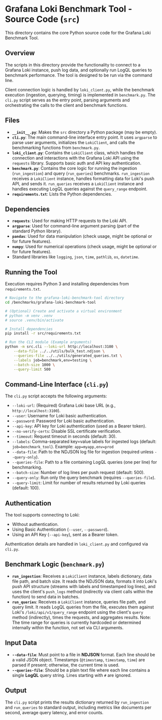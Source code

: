 # Grafana Loki Benchmark Tool - Source Code (`src`)

This directory contains the core Python source code for the Grafana Loki Benchmark Tool.

## Overview

The scripts in this directory provide the functionality to connect to a Grafana Loki instance, push log data, and optionally run LogQL queries to benchmark performance. The tool is designed to be run via the command line.

Client connection logic is handled by `loki_client.py`, while the benchmark execution (ingestion, querying, timing) is implemented in `benchmark.py`. The `cli.py` script serves as the entry point, parsing arguments and orchestrating the calls to the client and benchmark functions.

## Files

-   **`__init__.py`**: Makes the `src` directory a Python package (may be empty).
-   **`cli.py`**: The main command-line interface entry point. It uses `argparse` to parse user arguments, initializes the `LokiClient`, and calls the benchmarking functions from `benchmark.py`.
-   **`loki_client.py`**: Contains the `LokiClient` class, which handles the connection and interactions with the Grafana Loki API using the `requests` library. Supports basic auth and API key authentication.
-   **`benchmark.py`**: Contains the core logic for running the ingestion (`run_ingestion`) and query (`run_queries`) benchmarks. `run_ingestion` receives a `LokiClient` instance, handles formatting data for Loki's push API, and sends it. `run_queries` receives a `LokiClient` instance and handles executing LogQL queries against the `query_range` endpoint.
-   **`requirements.txt`**: Lists the Python dependencies.

## Dependencies

-   **`requests`**: Used for making HTTP requests to the Loki API.
-   **`argparse`**: Used for command-line argument parsing (part of the standard Python library).
-   **`pandas`**: Used for data manipulation (check usage, might be optional or for future features).
-   **`numpy`**: Used for numerical operations (check usage, might be optional or for future features).
-   Standard libraries like `logging`, `json`, `time`, `pathlib`, `os`, `datetime`.

## Running the Tool

Execution requires Python 3 and installing dependencies from `requirements.txt`.

```bash
# Navigate to the grafana-loki-benchmark-tool directory
cd /benchmarks/grafana-loki-benchmark-tool

# (Optional) Create and activate a virtual environment
# python -m venv .venv
# source .venv/bin/activate

# Install dependencies
pip install -r src/requirements.txt

# Run the CLI module (Example arguments)
python -m src.cli --loki-url http://localhost:3100 \
    --data-file ../../utils/bulk_test.ndjson \
    --queries-file ../../utils/generated_queries.txt \
    --labels job=benchmark,env=testing \
    --batch-size 1000 \
    --query-limit 500
```

## Command-Line Interface (`cli.py`)

The `cli.py` script accepts the following arguments:

-   `--loki-url`: (Required) Grafana Loki base URL (e.g., `http://localhost:3100`).
-   `--user`: Username for Loki basic authentication.
-   `--password`: Password for Loki basic authentication.
-   `--api-key`: API key for Loki authentication (used as a Bearer token).
-   `--no-verify-certs`: Disable SSL certificate verification.
-   `--timeout`: Request timeout in seconds (default: 30).
-   `--labels`: Comma-separated key=value labels for ingested logs (default: `job=benchmark_tool`). Example: `app=myapp,env=prod`
-   `--data-file`: Path to the NDJSON log file for ingestion (required unless `--query-only`).
-   `--queries-file`: Path to a file containing LogQL queries (one per line) for benchmarking.
-   `--batch-size`: Number of log lines per push request (default: 500).
-   `--query-only`: Run only the query benchmark (requires `--queries-file`).
-   `--query-limit`: Limit for number of results returned by Loki queries (default: 100).

## Authentication

The tool supports connecting to Loki:
-   Without authentication.
-   Using Basic Authentication (`--user`, `--password`).
-   Using an API Key (`--api-key`), sent as a Bearer token.

Authentication details are handled in `loki_client.py` and configured via `cli.py`.

## Benchmark Logic (`benchmark.py`)

- **`run_ingestion`**: Receives a `LokiClient` instance, labels dictionary, data file path, and batch size. It reads the NDJSON data, formats it into Loki's push API structure (streams with labels and timestamped log lines), and uses the client's `push_logs` method (indirectly via client calls within the function) to send data in batches.
- **`run_queries`**: Receives a `LokiClient` instance, queries file path, and query limit. It reads LogQL queries from the file, executes them against Loki's `/loki/api/v1/query_range` endpoint using the client's `query` method (indirectly), times the requests, and aggregates results. Note: The time range for queries is currently hardcoded or determined internally within the function, not set via CLI arguments.

## Input Data

-   **`--data-file`**: Must point to a file in **NDJSON** format. Each line should be a valid JSON object. Timestamps (`@timestamp`, `timestamp`, `time`) are parsed if present; otherwise, the current time is used.
-   **`--queries-file`**: Should be a plain text file where each line contains a single **LogQL** query string. Lines starting with `#` are ignored.

## Output

The `cli.py` script prints the results dictionary returned by `run_ingestion` and `run_queries` to standard output, including metrics like documents per second, average query latency, and error counts.

